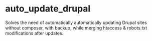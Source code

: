 # auto_update_drupal
 Solves the need of automatically automatically updating Drupal sites without composer, with backup, while merging htaccess &amp; robots.txt modifications after updates.

